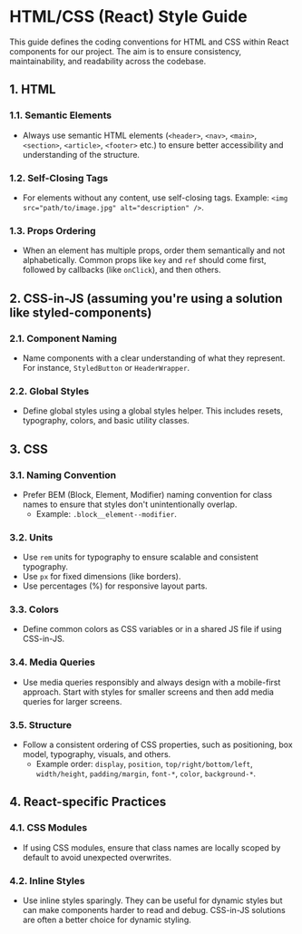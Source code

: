 # HTML/CSS (React) Style Guide

This guide defines the coding conventions for HTML and CSS within React components for our project. The aim is to ensure consistency, maintainability, and readability across the codebase.

## 1. **HTML**

### 1.1. Semantic Elements

- Always use semantic HTML elements (`<header>`, `<nav>`, `<main>`, `<section>`, `<article>`, `<footer>` etc.) to ensure better accessibility and understanding of the structure.

### 1.2. Self-Closing Tags

- For elements without any content, use self-closing tags. Example: `<img src="path/to/image.jpg" alt="description" />`.

### 1.3. Props Ordering

- When an element has multiple props, order them semantically and not alphabetically. Common props like `key` and `ref` should come first, followed by callbacks (like `onClick`), and then others.

## 2. **CSS-in-JS (assuming you're using a solution like styled-components)**

### 2.1. Component Naming

- Name components with a clear understanding of what they represent. For instance, `StyledButton` or `HeaderWrapper`.

### 2.2. Global Styles

- Define global styles using a global styles helper. This includes resets, typography, colors, and basic utility classes.

## 3. **CSS**

### 3.1. Naming Convention

- Prefer BEM (Block, Element, Modifier) naming convention for class names to ensure that styles don't unintentionally overlap.
    - Example: `.block__element--modifier`.

### 3.2. Units

- Use `rem` units for typography to ensure scalable and consistent typography.
- Use `px` for fixed dimensions (like borders).
- Use percentages (%) for responsive layout parts.

### 3.3. Colors

- Define common colors as CSS variables or in a shared JS file if using CSS-in-JS.

### 3.4. Media Queries

- Use media queries responsibly and always design with a mobile-first approach. Start with styles for smaller screens and then add media queries for larger screens.

### 3.5. Structure

- Follow a consistent ordering of CSS properties, such as positioning, box model, typography, visuals, and others.
    - Example order: `display`, `position`, `top/right/bottom/left`, `width/height`, `padding/margin`, `font-*`, `color`, `background-*`.

## 4. **React-specific Practices**

### 4.1. CSS Modules

- If using CSS modules, ensure that class names are locally scoped by default to avoid unexpected overwrites.

### 4.2. Inline Styles

- Use inline styles sparingly. They can be useful for dynamic styles but can make components harder to read and debug. CSS-in-JS solutions are often a better choice for dynamic styling.